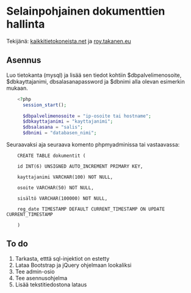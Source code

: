 ﻿# Selainpohjainen dokumenttien hallinta

Tekijänä: [kaikkitietokoneista.net](https://kaikkitietokoneista.net) ja [roy.takanen.eu](https://roy.takanen.eu)

## Asennus

Luo tietokanta (mysql) ja lisää sen tiedot kohtiin $dbpalvelimenosoite, $dbkayttajanimi, dbsalasanapassword ja $dbnimi alla olevan esimerkin mukaan.
```php
    <?php
      session_start();

      $dbpalvelimenosoite = "ip-osoite tai hostname";
      $dbkayttajanimi = "kayttajanimi";
      $dbsalasana = "salis";
      $dbnimi = "databasen_nimi";

```

Seuraavaksi aja seuraava komento phpmyadminissa tai vastaavassa:

```mysql
    CREATE TABLE dokumentit (

    id INT(6) UNSIGNED AUTO_INCREMENT PRIMARY KEY,

    kayttajanimi VARCHAR(100) NOT NULL,

    osoite VARCHAR(50) NOT NULL,

    sisältö VARCHAR(100000) NOT NULL,

    reg_date TIMESTAMP DEFAULT CURRENT_TIMESTAMP ON UPDATE CURRENT_TIMESTAMP

    )

```

## To do

 1. Tarkasta, etttä sql-injektiot on estetty
 3. Lataa Bootstrap ja jQuery ohjelmaan lookaliksi
 4. Tee admin-osio
 5. Tee asennusohjelma
 6. Lisää tekstitiedostona lataus
